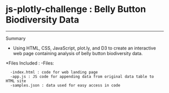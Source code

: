 # js-plotly-challenge : Belly Button Biodiversity Data
-----------------------------
Summary
- Using HTML, CSS, JavaScript, plot.ly, and D3 to create an interactive web page containing analysis of belly button biodiversity data. 

*Files Included :
    -Files:
 
      -index.html : code for web landing page
      -app.js : JS code for appending data from original data table to HTML site
      -samples.json : data used for easy access in code
    
